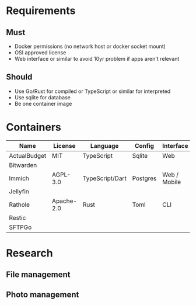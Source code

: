 <!--
SPDX-FileCopyrightText: Andrew Hayzen <ahayzen@gmail.com>

SPDX-License-Identifier: MPL-2.0
-->

# Requirements

## Must

  * Docker permissions (no network host or docker socket mount)
  * OSI approved license
  * Web interface or similar to avoid 10yr problem if apps aren't relevant

## Should

  * Use Go/Rust for compiled or TypeScript or similar for interpreted
  * Use sqlite for database
  * Be one container image

# Containers

| Name | License | Language | Config | Interface | Link |
|------|---------|----------|----|------|----|
| ActualBudget | MIT | TypeScript | Sqlite | Web | https://github.com/actualbudget/actual/ |
| Bitwarden |
| Immich | AGPL-3.0 | TypeScript/Dart | Postgres | Web / Mobile | https://github.com/immich-app/immich/ |
| Jellyfin |
| Rathole | Apache-2.0 | Rust | Toml | CLI | https://github.com/rapiz1/rathole |
| Restic |
| SFTPGo |


# Research

## File management

## Photo management

